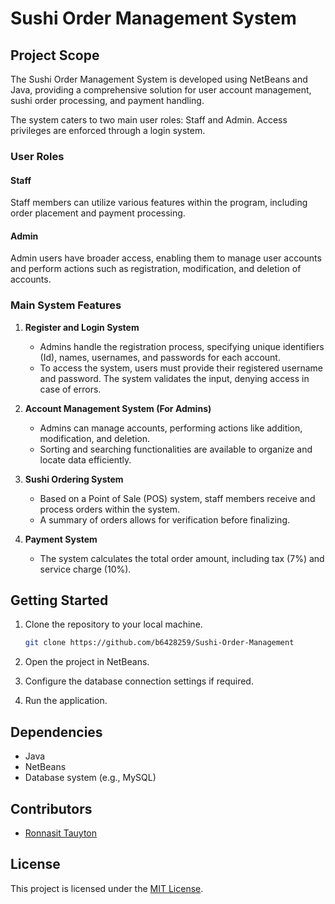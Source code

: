 # Sushi Order Management System

## Project Scope

The Sushi Order Management System is developed using NetBeans and Java, providing a comprehensive solution for user account management, sushi order processing, and payment handling.

The system caters to two main user roles: Staff and Admin. Access privileges are enforced through a login system.

### User Roles

#### Staff
Staff members can utilize various features within the program, including order placement and payment processing.

#### Admin
Admin users have broader access, enabling them to manage user accounts and perform actions such as registration, modification, and deletion of accounts.

### Main System Features

1. **Register and Login System**
   - Admins handle the registration process, specifying unique identifiers (Id), names, usernames, and passwords for each account.
   - To access the system, users must provide their registered username and password. The system validates the input, denying access in case of errors.

2. **Account Management System (For Admins)**
   - Admins can manage accounts, performing actions like addition, modification, and deletion.
   - Sorting and searching functionalities are available to organize and locate data efficiently.

3. **Sushi Ordering System**
   - Based on a Point of Sale (POS) system, staff members receive and process orders within the system.
   - A summary of orders allows for verification before finalizing.

4. **Payment System**
   - The system calculates the total order amount, including tax (7%) and service charge (10%).

## Getting Started

1. Clone the repository to your local machine.

   ```bash
   git clone https://github.com/b6428259/Sushi-Order-Management
   ```

2. Open the project in NetBeans.

3. Configure the database connection settings if required.

4. Run the application.

## Dependencies

- Java
- NetBeans
- Database system (e.g., MySQL)

## Contributors

- [Ronnasit Tauyton](https://github.com/b6428259)

## License

This project is licensed under the [MIT License](LICENSE.md).
